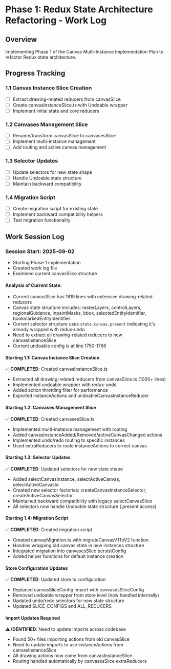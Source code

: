 # Phase 1: Redux State Architecture Refactoring - Work Log

## Overview
Implementing Phase 1 of the Canvas Multi-Instance Implementation Plan to refactor Redux state architecture.

## Progress Tracking

### 1.1 Canvas Instance Slice Creation
- [ ] Extract drawing-related reducers from canvasSlice
- [ ] Create canvasInstanceSlice.ts with Undoable wrapper
- [ ] Implement initial state and core reducers

### 1.2 Canvases Management Slice
- [ ] Rename/transform canvasSlice to canvasesSlice
- [ ] Implement multi-instance management
- [ ] Add routing and active canvas management

### 1.3 Selector Updates
- [ ] Update selectors for new state shape
- [ ] Handle Undoable state structure
- [ ] Maintain backward compatibility

### 1.4 Migration Script
- [ ] Create migration script for existing state
- [ ] Implement backward compatibility helpers
- [ ] Test migration functionality

## Work Session Log

### Session Start: 2025-09-02
- Starting Phase 1 implementation
- Created work log file
- Examined current canvasSlice structure

#### Analysis of Current State:
- Current canvasSlice has 1819 lines with extensive drawing-related reducers
- Canvas state structure includes: rasterLayers, controlLayers, regionalGuidance, inpaintMasks, bbox, selectedEntityIdentifier, bookmarkedEntityIdentifier
- Current selector structure uses `state.canvas.present` indicating it's already wrapped with redux-undo
- Need to extract all drawing-related reducers to new canvasInstanceSlice
- Current undoable config is at line 1750-1766

#### Starting 1.1: Canvas Instance Slice Creation
✅ **COMPLETED**: Created canvasInstanceSlice.ts
- Extracted all drawing-related reducers from canvasSlice.ts (1000+ lines)
- Implemented undoable wrapper with redux-undo
- Added action throttling filter for performance
- Exported instanceActions and undoableCanvasInstanceReducer

#### Starting 1.2: Canvases Management Slice
✅ **COMPLETED**: Created canvasesSlice.ts
- Implemented multi-instance management with routing
- Added canvasInstanceAdded/Removed/activeCanvasChanged actions
- Implemented undo/redo routing to specific instances
- Used extraReducers to route instanceActions to correct canvas

#### Starting 1.3: Selector Updates
✅ **COMPLETED**: Updated selectors for new state shape
- Added selectCanvasInstance, selectActiveCanvas, selectActiveCanvasId
- Created new selector factories: createCanvasInstanceSelector, createActiveCanvasSelector
- Maintained backward compatibility with legacy selectCanvasSlice
- All selectors now handle Undoable state structure (.present access)

#### Starting 1.4: Migration Script
✅ **COMPLETED**: Created migration script
- Created canvasMigration.ts with migrateCanvasV1ToV2 function
- Handles wrapping old canvas state in new instances structure
- Integrated migration into canvasesSlice persistConfig
- Added helper functions for default instance creation

#### Store Configuration Updates
✅ **COMPLETED**: Updated store.ts configuration
- Replaced canvasSliceConfig import with canvasesSliceConfig
- Removed undoable wrapper from store level (now handled internally)
- Updated undo/redo selectors for new state structure
- Updated SLICE_CONFIGS and ALL_REDUCERS

#### Import Updates Required
⚠️ **IDENTIFIED**: Need to update imports across codebase
- Found 50+ files importing actions from old canvasSlice
- Need to update imports to use instanceActions from canvasInstanceSlice
- All drawing actions now come from canvasInstanceSlice
- Routing handled automatically by canvasesSlice extraReducers
